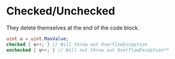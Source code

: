 # Checked/Unchecked

They delete themselves at the end of the code block.

```cs 
uint u = uint.MaxValue;
checked { u++; } // Will throw out OverflowException
unchecked { u++; } // Will not throw out OverflowException**
```